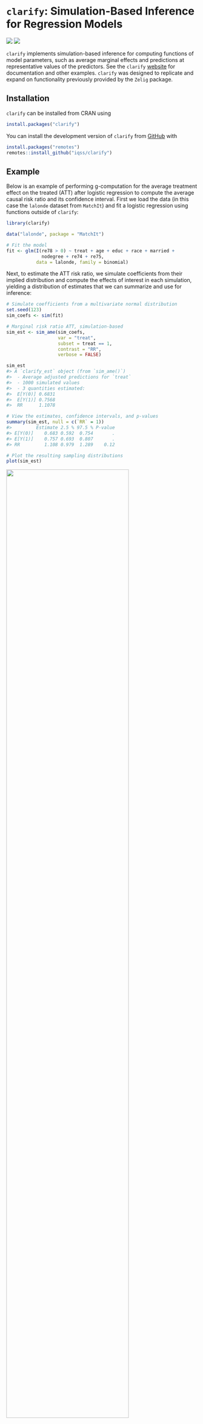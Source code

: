 
<!-- README.md is generated from README.Rmd. Please edit that file -->

# `clarify`: Simulation-Based Inference for Regression Models

<!-- badges: start -->

[![](https://r-pkg.org/badges/version/clarify)](https://cran.rstudio.com/package=clarify)
[![](https://cranlogs.r-pkg.org/badges/clarify)](https://cran.rstudio.com/package=clarify)
<!-- badges: end -->

`clarify` implements simulation-based inference for computing functions
of model parameters, such as average marginal effects and predictions at
representative values of the predictors. See the `clarify`
[website](https://iqss.github.io/clarify/) for documentation and other
examples. `clarify` was designed to replicate and expand on
functionality previously provided by the `Zelig` package.

## Installation

`clarify` can be installed from CRAN using

``` r
install.packages("clarify")
```

You can install the development version of `clarify` from
[GitHub](https://github.com/iqss/clarify) with

``` r
install.packages("remotes")
remotes::install_github("iqss/clarify")
```

## Example

Below is an example of performing g-computation for the average
treatment effect on the treated (ATT) after logistic regression to
compute the average causal risk ratio and its confidence interval. First
we load the data (in this case the `lalonde` dataset from `MatchIt`) and
fit a logistic regression using functions outside of `clarify`:

``` r
library(clarify)

data("lalonde", package = "MatchIt")

# Fit the model
fit <- glm(I(re78 > 0) ~ treat + age + educ + race + married +
             nodegree + re74 + re75,
           data = lalonde, family = binomial)
```

Next, to estimate the ATT risk ratio, we simulate coefficients from
their implied distribution and compute the effects of interest in each
simulation, yielding a distribution of estimates that we can summarize
and use for inference:

``` r
# Simulate coefficients from a multivariate normal distribution
set.seed(123)
sim_coefs <- sim(fit)

# Marginal risk ratio ATT, simulation-based
sim_est <- sim_ame(sim_coefs,
                   var = "treat",
                   subset = treat == 1,
                   contrast = "RR",
                   verbose = FALSE)

sim_est
#> A `clarify_est` object (from `sim_ame()`)
#>  - Average adjusted predictions for `treat`
#>  - 1000 simulated values
#>  - 3 quantities estimated:               
#>  E[Y(0)] 0.6831
#>  E[Y(1)] 0.7568
#>  RR      1.1078

# View the estimates, confidence intervals, and p-values
summary(sim_est, null = c(`RR` = 1))
#>         Estimate 2.5 % 97.5 % P-value
#> E[Y(0)]    0.683 0.592  0.754       .
#> E[Y(1)]    0.757 0.693  0.807       .
#> RR         1.108 0.979  1.289    0.12

# Plot the resulting sampling distributions
plot(sim_est)
```

<img src="man/figures/README-example-1.png" width="80%" />

Below, we provide information on the framework `clarify` uses and some
other examples. For a complete vignette, see `vignette("clarify")`.

## Introduction

Simulation-based inference is an alternative to the delta method and
bootstrapping for performing inference on quantities that are functions
of model parameters. It involves simulating model coefficients from
their multivariate distribution using their estimated values and
covariance from a single model fit to the original data, computing the
quantities of interest from each set of model coefficients, and then
performing inference using the resulting distribution of the estimates
as their sampling distribution. Confidence intervals can be computed
using the percentiles of the resulting sampling distribution, and
p-values can be computed by inverting the confidence intervals.
Alternatively, if the resulting sampling distribution is normally
distributed, its standard error can be estimated as the standard
deviation of the estimates and normal-theory Wald confidence intervals
and p-values can be computed. The methodology of simulation-based
inference is explained in King, Tomz, and Wittenberg (2000).

`clarify` was designed to provide a simple, general interface for
simulation-based inference and includes a few convenience functions to
perform common tasks like computing average marginal effects. The
primary functions of `clarify` are `sim()`, `sim_apply()`, `summary()`,
and `plot()`. These work together to create a simple workflow for
simulation-based inference.

- `sim()` simulates model parameters from a fitted model
- `sim_apply()` applies an estimator to the simulated coefficients, or
  to the original object but with the new coefficients inserted
- `summary()` produces confidence intervals and p-values for the
  resulting estimates
- `plot()` produces plots of the simulated sampling distribution of the
  resulting estimates

There are also some wrappers for `sim_apply()` for performing some
common operations: `sim_ame()` computes the average marginal effect of a
variable, mirroring `marginaleffects::avg_predictions()` and
`marginaleffects::avg_slopes()`; `sim_setx()` computes predictions at
typical values of the covariates and differences between them, mirroring
`Zelig::setx()` and `Zelig::setx1()`; and `sim_adrf()` computes average
dose-response functions. `clarify` also offers support for models fit to
multiply imputed data with the `misim()` function.

In the example above, we used `sim_ame()` to compute the ATT, but we
could have also done so manually using `sim_apply()`, as demonstrated
below:

``` r
# Write a function that computes the g-computation estimate for the ATT
ATT_fun <- function(fit) {
  d <- subset(lalonde, treat == 1)
  d$treat <- 1
  p1 <- mean(predict(fit, newdata = d, type = "response"))
  d$treat <- 0
  p0 <- mean(predict(fit, newdata = d, type = "response"))
  c(`E[Y(0)]` = p0, `E[Y(1)]` = p1, `RR` = p1 / p0)
}

# Apply that function to the simulated coefficient
sim_est <- sim_apply(sim_coefs, ATT_fun, verbose = FALSE)

sim_est
#> A `clarify_est` object (from `sim_apply()`)
#>  - 1000 simulated values
#>  - 3 quantities estimated:               
#>  E[Y(0)] 0.6831
#>  E[Y(1)] 0.7568
#>  RR      1.1078

# View the estimates, confidence intervals, and p-values;
# they are the same as when using sim_ame() above
summary(sim_est, null = c(`RR` = 1))
#>         Estimate 2.5 % 97.5 % P-value
#> E[Y(0)]    0.683 0.592  0.754       .
#> E[Y(1)]    0.757 0.693  0.807       .
#> RR         1.108 0.979  1.289    0.12

# Plot the resulting sampling distributions
plot(sim_est, reference = TRUE, ci = FALSE)
```

<img src="man/figures/README-example2-1.png" width="80%" />

The plot of the simulated sampling distribution indicates that the
sampling distribution for the risk ratio is not normally distributed
around the estimate, indicating that the delta method may be a poor
approximation and the asymmetric confidence intervals produced using the
simulation may be more valid. Note that the estimates are those computed
from the original model coefficients; the distribution is used only for
computing confidence intervals, in line with recommendations by Rainey
(2023).

If we want to compute the risk difference, we can do that using
`transform()` on the already-produced output:

``` r
#Transform estimates into new quantities of interest
sim_est <- transform(sim_est, `RD` = `E[Y(1)]` - `E[Y(0)]`)
summary(sim_est, null = c(`RR` = 1, `RD` = 0))
#>         Estimate   2.5 %  97.5 % P-value
#> E[Y(0)]   0.6831  0.5925  0.7543       .
#> E[Y(1)]   0.7568  0.6934  0.8067       .
#> RR        1.1078  0.9789  1.2888    0.12
#> RD        0.0737 -0.0155  0.1742    0.12
```

We can also use `clarify` to compute predictions and first differences
at set and typical values of the predictors, mimicking the functionality
of `Zelig`’s `setx()` and `setx1()` functions, using `sim_setx()`:

``` r
# Predictions across age and treat at typical values
# of the other predictors
sim_est <- sim_setx(sim_coefs,
                    x = list(age = 20:50, treat = 0:1),
                    verbose = FALSE)

#Plot of predicted values across age for each value of treat
plot(sim_est)
```

<img src="man/figures/README-unnamed-chunk-6-1.png" width="80%" />

See `vignette("Zelig", package = "clarify")` for more examples of
translating a `Zelig`-based workflow into one that uses `clarify` to
estimate the same quantities of interest.

`clarify` offers parallel processing for all estimation functions to
speed up computation. Functionality is also available for the analysis
of models fit to multiply imputed data. See `vignette("clarify")` for
more details.

## References

King, G., Tomz, M., & Wittenberg, J. (2000). Making the Most of
Statistical Analyses: Improving Interpretation and Presentation.
*American Journal of Political Science*, 44(2), 347–361.
<https://doi.org/10.2307/2669316>

Rainey, C. (2023). A careful consideration of CLARIFY:
Simulation-induced bias in point estimates of quantities of interest.
*Political Science Research and Methods*, 1–10.
<https://doi.org/10.1017/psrm.2023.8>
